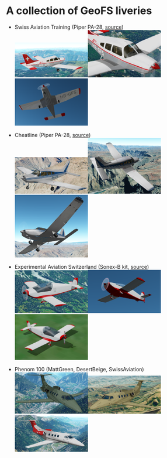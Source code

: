 # A collection of GeoFS liveries

- Swiss Aviation Training (Piper PA-28, [source](https://www.planepictures.net/v3/show.php?id=98741))  
<img src=".promo/swiss0.png" width=200><img src=".promo/swiss1.png" width=200><img src=".promo/swiss2.png" width=200>

- Cheatline (Piper PA-28, [source](https://www.flyfinland.fi/index.php?page=searchresults&category=byregistration&registration=OH-PIA))  
<img src=".promo/cheatline0.png" width=200><img src=".promo/cheatline1.png" width=200><img src=".promo/cheatline2.png" width=200>

- Experimental Aviation Switzerland (Sonex-B kit, [source](https://www.experimental.ch/gallery/first-flights-2013/))  
<img src=".promo/sonex0.png" width=200><img src=".promo/sonex1.png" width=200><img src=".promo/sonex2.png" width=200>

- Phenom 100 (MattGreen, DesertBeige, SwissAviation)  
<img src=".promo/phenomGreen.png" width=200><img src=".promo/phenomBeige.png" width=200><img src=".promo/phenomSwiss.png" width=200>
